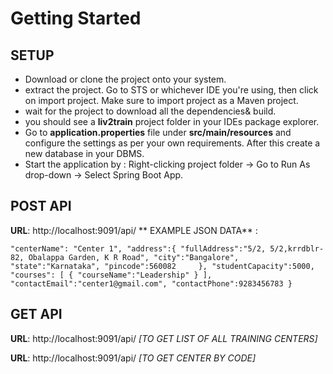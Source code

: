 # Getting Started
## SETUP
- Download or clone the project onto your system.
- extract the project. Go to STS or whichever IDE you're using, then click on import project. Make sure to import project as a Maven project.
- wait for the project to download all the dependencies& build.
- you should see a **liv2train** project folder in your IDEs package explorer.
- Go to **application.properties** file under **src/main/resources** and configure the settings as per your own requirements. After this create a new database in your DBMS.
- Start the application by : Right-clicking project folder -> Go to Run As drop-down -> Select Spring Boot App.


## POST API 
**URL**:  http://localhost:9091/api/
** EXAMPLE JSON DATA** :

`"centerName": "Center 1",
    "address":{
        "fullAddress":"5/2, 5/2,krrdblr-82, Obalappa Garden, K R Road",
        "city":"Bangalore",
        "state":"Karnataka",
        "pincode":560082    
    },
    "studentCapacity":5000,
    "courses":
    [ { "courseName":"Leadership" } ],
    "contactEmail":"center1@gmail.com",
    "contactPhone":9283456783
}
`


## GET API 
**URL**:  http://localhost:9091/api/ *[TO GET LIST OF ALL TRAINING CENTERS]*

**URL**:  http://localhost:9091/api/<centerCode> *[TO GET CENTER BY CODE]*



